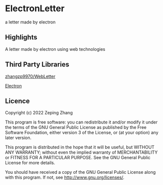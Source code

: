 # ElectronLetter

a letter made by electron

## Highlights

A letter made by electron using web technologies

## Third Party Libraries

[zhangzp9970/WebLetter](https://github.com/zhangzp9970/WebLetter)

[Electron](https://www.electronjs.org/)

## Licence

Copyright (c) 2022 Zeping Zhang

This program is free software: you can redistribute it and/or modify
it under the terms of the GNU General Public License as published by
the Free Software Foundation, either version 3 of the License, or
(at your option) any later version.

This program is distributed in the hope that it will be useful,
but WITHOUT ANY WARRANTY; without even the implied warranty of
MERCHANTABILITY or FITNESS FOR A PARTICULAR PURPOSE.  See the
GNU General Public License for more details.

You should have received a copy of the GNU General Public License
along with this program.  If not, see <http://www.gnu.org/licenses/>.
